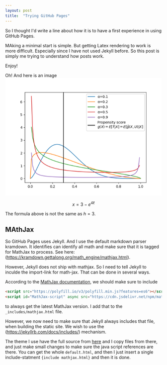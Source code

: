 ```yaml
---
layout: post
title:  "Trying GitHub Pages"
---
```

So I thought I'd write a line about how it is to have a first experience in using GitHub Pages.

MAking a minimal start is simple. But getting Latex rendering to work is more difficult. Especially since I have not used Jekyll before.
So this post is simply me trying to understand how posts work. 

Enjoy!


Oh! And here is an image ![Some curves in  achart](/assets/betas.png)


$$x=3-e^{4\ell}$$

The formula above is not the same as $h=3$.


## MAthJax
So GitHub Pages uses Jekyll. And I use the default markdown parser kramdown.
It identifies can identify all math and make sure that it is tagged for MathJax to process. See here: (https://kramdown.gettalong.org/math_engine/mathjax.html).

However, Jekyll does not ship with mathjax. So I need to tell Jekyll to inculde the import-link for math-jax.
That can be done in several ways. 

According to the [MathJax documentation](https://www.mathjax.org/#gettingstarted), we should make sure to include 
```html
<script src="https://polyfill.io/v3/polyfill.min.js?features=es6"></script>
<script id="MathJax-script" async src="https://cdn.jsdelivr.net/npm/mathjax@3/es5/tex-mml-chtml.js"></script>
```
to always get the latest MathJax version. I add that to the `_includes/mathjax.html` file.

However, we now need to make sure that Jekyll always includes that file, when building the static site. We wish to use the (https://jekyllrb.com/docs/includes/) mechanism.

The theme I use have the full source from [here](https://github.com/pages-themes/minimal) and I copy files from there, and just make small changes to make sure the java script references are there. You can get the whole `default.html`, and then I just insert a single include-statment `{include mathjax.html}` and then it is done.
